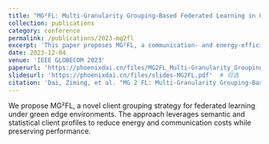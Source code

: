 ```yaml
---
title: "MG²FL: Multi-Granularity Grouping-Based Federated Learning in Green Edge Computing Systems"
collection: publications
category: conference
permalink: /publications/2023-mg2fl
excerpt: 'This paper proposes MG²FL, a communication- and energy-efficient federated learning framework that groups clients by multi-granularity similarity in green edge environments.'
date: 2023-12-04
venue: 'IEEE GLOBECOM 2023'
paperurl: 'https://phoenixdai.cn/files/MG2FL_Multi-Granularity_Grouping-Based_Federated_Learning_in_Green_Edge_Computing_Systems.pdf'  # 替换为实际链接
slidesurl: 'https://phoenixdai.cn/files/slides-MG2FL.pdf'  # 可选
citation: 'Dai, Ziming, et al. "MG 2 FL: Multi-Granularity Grouping-Based Federated Learning in Green Edge Computing Systems." GLOBECOM 2023-2023 IEEE Global Communications Conference. IEEE, 2023.'
---
```

We propose MG²FL, a novel client grouping strategy for federated learning under green edge environments. The approach leverages semantic and statistical client profiles to reduce energy and communication costs while preserving performance.

